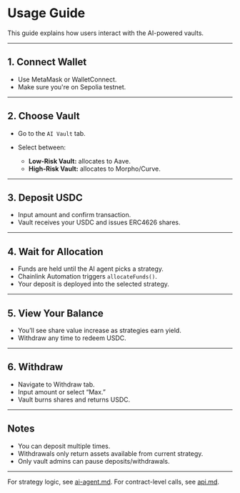 # Usage Guide

This guide explains how users interact with the AI-powered vaults.

---

## 1. Connect Wallet

* Use MetaMask or WalletConnect.
* Make sure you're on Sepolia testnet.

---

## 2. Choose Vault

* Go to the `AI Vault` tab.
* Select between:

  * **Low-Risk Vault:** allocates to Aave.
  * **High-Risk Vault:** allocates to Morpho/Curve.

---

## 3. Deposit USDC

* Input amount and confirm transaction.
* Vault receives your USDC and issues ERC4626 shares.

---

## 4. Wait for Allocation

* Funds are held until the AI agent picks a strategy.
* Chainlink Automation triggers `allocateFunds()`.
* Your deposit is deployed into the selected strategy.

---

## 5. View Your Balance

* You’ll see share value increase as strategies earn yield.
* Withdraw any time to redeem USDC.

---

## 6. Withdraw

* Navigate to Withdraw tab.
* Input amount or select “Max.”
* Vault burns shares and returns USDC.

---

## Notes

* You can deposit multiple times.
* Withdrawals only return assets available from current strategy.
* Only vault admins can pause deposits/withdrawals.

---

For strategy logic, see [ai-agent.md](ai-agent.md). For contract-level calls, see [api.md](api.md).